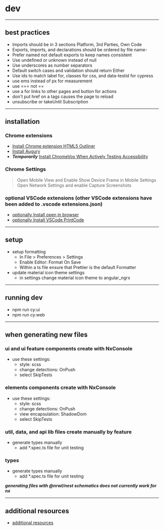 # dev

---

## best practices

- Imports should be in 3 sections Platform, 3rd Parties, Own Code
- Exports, imports, and declarations should be ordered by file name-
- Prefer named not default exports to keep names consistent
- Use undefined or unknown instead of null
- Use underscores as number separators
- Default switch cases and validation should return Either
- Use ids to match label for, classes for css, and data-testid for cypress
- use ems instead of px for measurement
- use === not ==
- use a for links to other pages and button for actions
- don't put href on a tags causes the page to reload
- unsubscribe or takeUntil Subscription

---

## installation

### Chrome extensions

- [Install Chrome extension HTML5 Outliner](https://chrome.google.com/webstore/detail/html5-outliner/afoibpobokebhgfnknfndkgemglggomo?hl=en)
- [Install Augury](https://chrome.google.com/webstore/detail/augury/elgalmkoelokbchhkhacckoklkejnhcd?hl=en)
- **_Temporarily_** [Install ChromeVox When Actively Testing Accessibility](https://chrome.google.com/webstore/detail/screen-reader/kgejglhpjiefppelpmljglcjbhoiplfn?hl=en)

### Chrome Settings

> Open Mobile View and Enable Show Device Frame in Mobile Settings
> Open Network Settings and enable Capture Screenshots

### optional VSCode extensions (other VSCode extensions have been added to .vscode extensions.json)

- [optionally Install open in browser](https://marketplace.visualstudio.com/items?itemName=techer.open-in-browser&ssr=false#review-details)
- [optionally Install VSCode PrintCode](https://marketplace.visualstudio.com/items?itemName=nobuhito.printcoder)

---

## setup

- setup formatting
  - In File > Preferences > Settings
  - Enable Editor: Format On Save
  - Within a ts file ensure that Prettier is the default Formatter
- update material icon theme settings
  - in settings change material icon theme to angular_ngrx

---

## running dev

- npm run cy:ui
- npm run cy:web

---

## when generating new files

### ui and ui feature components create with NxConsole

- use these settings:
  - style: scss
  - change detections: OnPush
  - select SkipTests

### elements components create with NxConsole

- use these settings:
  - style: scss
  - change detections: OnPush
  - view encapsulation: ShadowDom
  - select SkipTests

### util, data, and api lib files create manually by feature

- generate types manually
  - add \*.spec.ts file for unit testing

### types

- generate types manually
  - add \*.spec.ts file for unit testing

**_generating files with @nrwl/nest schematics does not currently work for nx_**

---

## additional resources

- [additional resources](https://github.com/milanpollock/dark-rush-photography/blob/master/tools/markdown/additional-resources.md)
